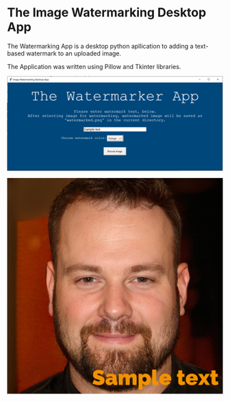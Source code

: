 
# The Image Watermarking Desktop App

The Watermarking  App is a desktop python apllication to adding a text-based watermark to an uploaded image.

The Application was written using Pillow and Tkinter libraries.

![alt text](https://github.com/YanShkl/Image_Watermarking_Desktop_App/blob/master/window%20sample.png?raw=true)

![alt text](https://github.com/YanShkl/Image_Watermarking_Desktop_App/blob/master/watermarked.png?raw=true)
